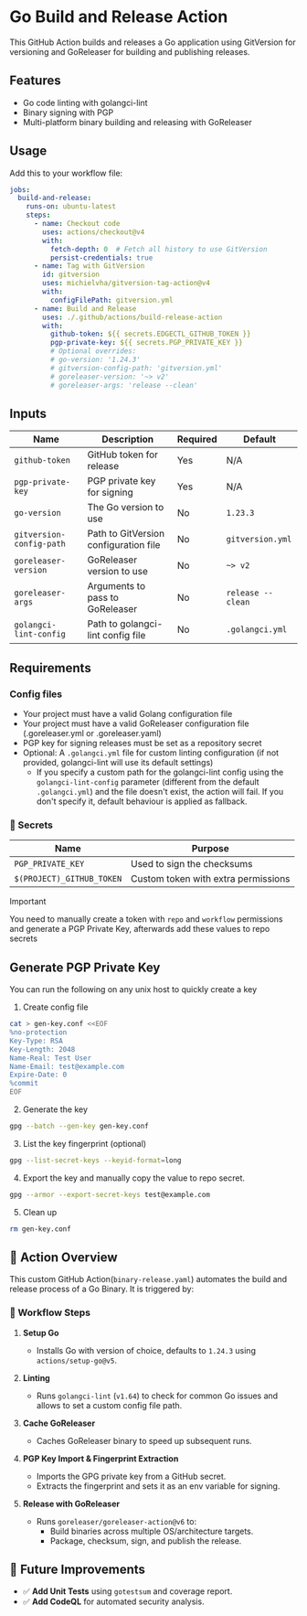 # Go Build and Release Action

This GitHub Action builds and releases a Go application using GitVersion for versioning and GoReleaser for building and publishing releases.

## Features

- Go code linting with golangci-lint
- Binary signing with PGP
- Multi-platform binary building and releasing with GoReleaser

## Usage

Add this to your workflow file:

```yaml
jobs:
  build-and-release:
    runs-on: ubuntu-latest
    steps:
      - name: Checkout code
        uses: actions/checkout@v4
        with:
          fetch-depth: 0  # Fetch all history to use GitVersion
          persist-credentials: true
      - name: Tag with GitVersion
        id: gitversion
        uses: michielvha/gitversion-tag-action@v4
        with:
          configFilePath: gitversion.yml
      - name: Build and Release
        uses: ./.github/actions/build-release-action
        with:
          github-token: ${{ secrets.EDGECTL_GITHUB_TOKEN }}
          pgp-private-key: ${{ secrets.PGP_PRIVATE_KEY }}
          # Optional overrides:
          # go-version: '1.24.3'
          # gitversion-config-path: 'gitversion.yml'
          # goreleaser-version: '~> v2'
          # goreleaser-args: 'release --clean'
```

## Inputs

| Name                     | Description                           | Required | Default           |
| ------------------------ | ------------------------------------- | -------- | ----------------- |
| `github-token`           | GitHub token for release              | Yes      | N/A               |
| `pgp-private-key`        | PGP private key for signing           | Yes      | N/A               |
| `go-version`             | The Go version to use                 | No       | `1.23.3`          |
| `gitversion-config-path` | Path to GitVersion configuration file | No       | `gitversion.yml`  |
| `goreleaser-version`     | GoReleaser version to use             | No       | `~> v2`           |
| `goreleaser-args`        | Arguments to pass to GoReleaser       | No       | `release --clean` |
| `golangci-lint-config`   | Path to golangci-lint config file     | No       | `.golangci.yml`   |

## Requirements

### Config files

- Your project must have a valid Golang configuration file
- Your project must have a valid GoReleaser configuration file (.goreleaser.yml or .goreleaser.yaml)
- PGP key for signing releases must be set as a repository secret
- Optional: A `.golangci.yml` file for custom linting configuration (if not provided, golangci-lint will use its default settings)
  - If you specify a custom path for the golangci-lint config using the `golangci-lint-config` parameter (different from the default `.golangci.yml`) and the file doesn't exist, the action will fail. If you don't specify it, default behaviour is applied as fallback.

### 🧩 Secrets

| Name                      | Purpose                             |
| ------------------------- | ----------------------------------- |
| `PGP_PRIVATE_KEY`         | Used to sign the checksums          |
| `$(PROJECT)_GITHUB_TOKEN` | Custom token with extra permissions |

> [!IMPORTANT]
> You need to manually create a token  with `repo` and `workflow` permissions and generate a PGP Private Key, afterwards add these values to repo secrets


 <!-- |                     | `GPG_FINGERPRINT`                   | Exported at runtime for signing | -->

## Generate PGP Private Key

You can run the following on any unix host to quickly create a key

1. Create config file
```sh
cat > gen-key.conf <<EOF
%no-protection
Key-Type: RSA
Key-Length: 2048
Name-Real: Test User
Name-Email: test@example.com
Expire-Date: 0
%commit
EOF
```
2. Generate the key
```sh
gpg --batch --gen-key gen-key.conf
```
3. List the key fingerprint (optional)
```sh
gpg --list-secret-keys --keyid-format=long
```
4. Export the key and manually copy the value to repo secret.
```sh
gpg --armor --export-secret-keys test@example.com
```
5. Clean up
```sh
rm gen-key.conf
```

## 🧪 Action Overview

This custom GitHub Action(`binary-release.yaml`) automates the build and release process of a Go Binary. It is triggered by:

### 👣 Workflow Steps

1. **Setup Go**
   - Installs Go with version of choice, defaults to `1.24.3` using `actions/setup-go@v5`.

2. **Linting**
   - Runs `golangci-lint` (`v1.64`) to check for common Go issues and allows to set a custom config file path.

3. **Cache GoReleaser**
   - Caches GoReleaser binary to speed up subsequent runs.

4. **PGP Key Import & Fingerprint Extraction**
   - Imports the GPG private key from a GitHub secret.
   - Extracts the fingerprint and sets it as an env variable for signing.

5. **Release with GoReleaser**
   - Runs `goreleaser/goreleaser-action@v6` to:
     - Build binaries across multiple OS/architecture targets.
     - Package, checksum, sign, and publish the release.

## 📌 Future Improvements

- ✅ **Add Unit Tests** using `gotestsum` and coverage report.
- ✅ **Add CodeQL** for automated security analysis.